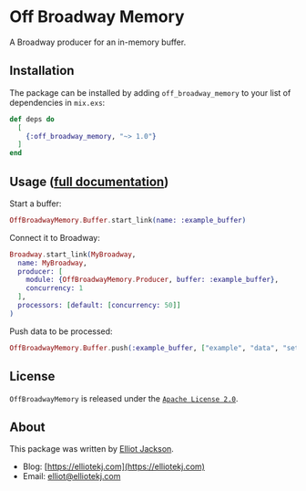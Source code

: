 # Off Broadway Memory

A Broadway producer for an in-memory buffer.

## Installation

The package can be installed by adding `off_broadway_memory` to your list of
dependencies in `mix.exs`:

```elixir
def deps do
  [
    {:off_broadway_memory, "~> 1.0"}
  ]
end
```

## Usage ([full documentation](https://hexdocs.pm/off_broadway_memory))

Start a buffer:

```elixir
OffBroadwayMemory.Buffer.start_link(name: :example_buffer)
```

Connect it to Broadway:

```elixir
Broadway.start_link(MyBroadway,
  name: MyBroadway,
  producer: [
    module: {OffBroadwayMemory.Producer, buffer: :example_buffer},
    concurrency: 1
  ],
  processors: [default: [concurrency: 50]]
)
```

Push data to be processed:

```elixir
OffBroadwayMemory.Buffer.push(:example_buffer, ["example", "data", "set"])
```

## License

`OffBroadwayMemory` is released under the [`Apache License
2.0`](https://github.com/elliotekj/off_broadway_memory/blob/main/LICENSE).

## About

This package was written by [Elliot Jackson](https://elliotekj.com).

- Blog: [https://elliotekj.com](https://elliotekj.com)
- Email: elliot@elliotekj.com
